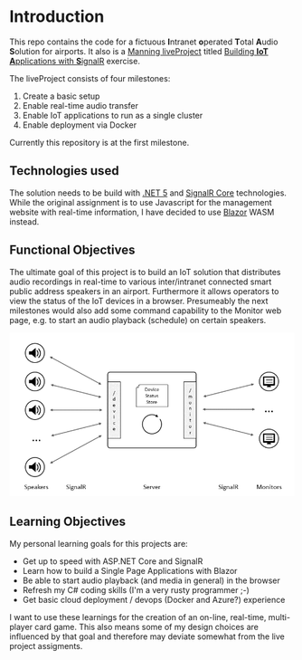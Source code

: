# Introduction

This repo contains the code for a fictuous **I**ntranet **o**perated **T**otal **A**udio **S**olution for airports.
It also is a [Manning liveProject](https://liveproject.manning.com/) titled [Building **IoT A**pplications with **S**ignalR](https://www.manning.com/liveproject/building-iot-applications-with-signalr) exercise. 

The liveProject consists of four milestones:

1.	Create a basic setup
2.	Enable real-time audio transfer
3.	Enable IoT applications to run as a single cluster
4.	Enable deployment via Docker

Currently this repository is at the first milestone.

## Technologies used
The solution needs to be build with [.NET 5](https://docs.microsoft.com/en-us/dotnet/core/dotnet-five) and 
[SignalR Core](https://docs.microsoft.com/en-us/aspnet/core/signalr/introduction?view=aspnetcore-5.0) technologies.
While the original assignment is to use Javascript for the management website with real-time information,
I have decided to use [Blazor](https://docs.microsoft.com/en-us/aspnet/core/blazor/?view=aspnetcore-5.0) WASM instead.

## Functional Objectives
The ultimate goal of this project is to build an IoT solution that distributes audio recordings in real-time to various
inter/intranet connected smart public address speakers in an airport. Furthermore it allows operators to view the status of the IoT devices in a browser.
Presumeably the next milestones would also add some command capability to the Monitor web page, e.g. to start an audio playback (schedule) on certain speakers.

![Basic Architecture](./BasicArch.png)

## Learning Objectives
My personal learning goals for this projects are:

- Get up to speed with ASP.NET Core and SignalR
- Learn how to build a Single Page Applications with Blazor
- Be able to start audio playback (and media in general) in the browser
- Refresh my C# coding skills (I'm a very rusty programmer ;-)
- Get basic cloud deployment / devops (Docker and Azure?) experience

I want to use these learnings for the creation of an on-line, real-time, multi-player card game. This also means some of my design choices are influenced by that goal and therefore may deviate somewhat from the live project assigments.
